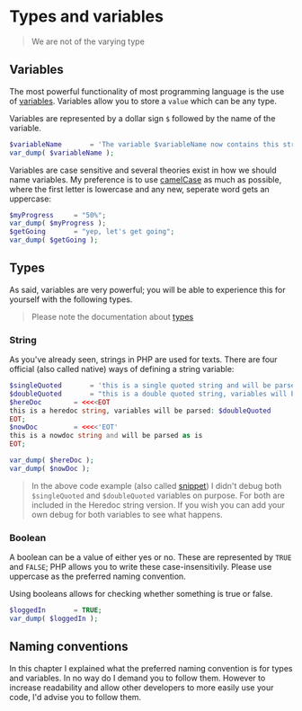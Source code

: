 # Types and variables
> We are not of the varying type

## Variables

The most powerful functionality of most programming language is the use of [variables](http://www.php.net/manual/en/language.variables.basics.php). Variables allow you to store a `value` which can be any type.

Variables are represented by a dollar sign `$` followed by the name of the variable. 

```php
$variableName		= 'The variable $variableName now contains this string as value';
var_dump( $variableName );
```

Variables are case sensitive and several theories exist in how we should name variables. My preference is to use [camelCase](http://en.wikipedia.org/wiki/CamelCase) as much as possible, where the first letter is lowercase and any new, seperate word gets an uppercase:

```php
$myProgress		= "50%";
var_dump( $myProgress );
$getGoing		= "yep, let's get going";
var_dump( $getGoing );
```
## Types

As said, variables are very powerful; you will be able to experience this for yourself with the following types.

> Please note the documentation about [types](http://www.php.net/manual/en/language.types.intro.php)

### String

As you've already seen, strings in PHP are used for texts. There are four official (also called native) ways of defining a string variable:

```php
$singleQuoted		= 'this is a single quoted string and will be parsed as is';
$doubleQuoted		= "this is a double quoted string, variables will be parsed, like this: $singleQuoted";
$hereDoc		= <<<<EOT
this is a heredoc string, variables will be parsed: $doubleQuoted
EOT;
$nowDoc			= <<<<'EOT'
this is a nowdoc string and will be parsed as is
EOT;

var_dump( $hereDoc );
var_dump( $nowDoc );
```

> In the above code example (also called [snippet](http://en.wikipedia.org/wiki/Snippet_(programming))) I didn't debug both `$singleQuoted` and `$doubleQuoted` variables on purpose. For both are included in the Heredoc string version. If you wish you can add your own debug for both variables to see what happens.

### Boolean

A boolean can be a value of either yes or no. These are represented by `TRUE` and `FALSE`; PHP allows you to write these case-insensitivily. Please use uppercase as the preferred naming convention.

Using booleans allows for checking whether something is true or false.

```php
$loggedIn		= TRUE;
var_dump( $loggedIn );
```

## Naming conventions

In this chapter I explained what the preferred naming convention is for types and variables. In no way do I demand you to follow them. However to increase readability and allow other developers to more easily use your code, I'd advise you to follow them.